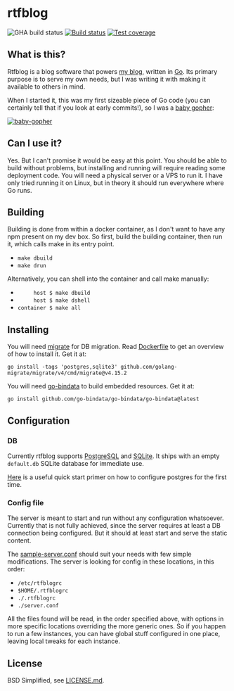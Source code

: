 # rtfblog

![GHA build status](../../workflows/test/badge.svg)
[![Build status][travis-image]][travis-url]
[![Test coverage][coveralls-image]][coveralls-url]

## What is this?

Rtfblog is a blog software that powers [my blog](http://blog.rtfb.lt), written
in [Go](http://golang.org). Its primary purpose is to serve my own needs, but I
was writing it with making it available to others in mind.

When I started it, this was my first sizeable piece of Go code (you can
certainly tell that if you look at early commits!), so I was a [baby
gopher](http://www.babygopher.org/):

[![baby-gopher][baby-gopher-image]](http://www.babygopher.org)

## Can I use it?

Yes. But I can't promise it would be easy at this point. You should be able to
build without problems, but installing and running will require reading some
deployment code. You will need a physical server or a VPS to run it. I have only
tried running it on Linux, but in theory it should run everywhere where Go runs.

## Building

Building is done from within a docker container, as I don't want to have any npm
present on my dev box. So first, build the building container, then run it,
which calls make in its entry point.

* `make dbuild`
* `make drun`

Alternatively, you can shell into the container and call make manually:

* `     host $ make dbuild`
* `     host $ make dshell`
* `container $ make all`

## Installing

You will need [migrate][migrate-url] for DB migration. Read
[Dockerfile](./Dockerfile) to get an overview of how to install it. Get it at:

    go install -tags 'postgres,sqlite3' github.com/golang-migrate/migrate/v4/cmd/migrate@v4.15.2

You will need [go-bindata][go-bindata-url] to build embedded resources. Get it
at:

    go install github.com/go-bindata/go-bindata/go-bindata@latest

## Configuration

### DB

Currently rtfblog supports [PostgreSQL](http://www.postgresql.org/) and
[SQLite](https://www.sqlite.org/). It ships with an empty `default.db` SQLite
database for immediate use.

[Here][postgres-config] is a useful quick start primer on how to configure
postgres for the first time.

### Config file

The server is meant to start and run without any configuration whatsoever.
Currently that is not fully achieved, since the server requires at least a DB
connection being configured. But it should at least start and serve the static
content.

The [sample-server.conf](sample-server.conf) should suit your needs with few
simple modifications. The server is looking for config in these locations, in
this order:

* `/etc/rtfblogrc`
* `$HOME/.rtfblogrc`
* `./.rtfblogrc`
* `./server.conf`

All the files found will be read, in the order specified above, with options
in more specific locations overriding the more generic ones. So if you happen to
run a few instances, you can have global stuff configured in one place, leaving
local tweaks for each instance.

## License

BSD Simplified, see [LICENSE.md](LICENSE.md).

[travis-image]: https://travis-ci.org/rtfb/rtfblog.svg?branch=master
[travis-url]: https://travis-ci.org/rtfb/rtfblog
[coveralls-image]: https://coveralls.io/repos/rtfb/rtfblog/badge.png
[coveralls-url]: https://coveralls.io/r/rtfb/rtfblog
[baby-gopher-image]: https://raw.github.com/drnic/babygopher-site/gh-pages/images/babygopher-badge.png
[postgres-config]: http://stackoverflow.com/questions/1471571/how-to-configure-postgresql-for-the-first-time
[migrate-url]: https://github.com/golang-migrate/migrate
[go-bindata-url]: https://github.com/go-bindata/go-bindata
